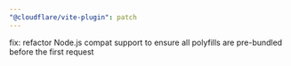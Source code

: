 ```yaml
---
"@cloudflare/vite-plugin": patch
---
```


fix: refactor Node.js compat support to ensure all polyfills are pre-bundled before the first request
